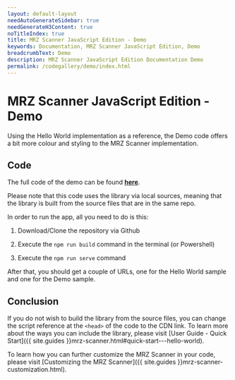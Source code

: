 ```yaml
---
layout: default-layout
needAutoGenerateSidebar: true
needGenerateH3Content: true
noTitleIndex: true
title: MRZ Scanner JavaScript Edition - Demo
keywords: Documentation, MRZ Scanner JavaScript Edition, Demo
breadcrumbText: Demo
description: MRZ Scanner JavaScript Edition Documentation Demo
permalink: /codegallery/demo/index.html
---
```


# MRZ Scanner JavaScript Edition - Demo

Using the Hello World implementation as a reference, the Demo code offers a bit more colour and styling to the MRZ Scanner implementation.

## Code

The full code of the demo can be found [**here**](https://github.com/Dynamsoft/mrz-scanner-javascript/blob/main/samples/demo/index.html).

Please note that this code uses the library via local sources, meaning that the library is built from the source files that are in the same repo.

In order to run the app, all you need to do is this:

1. Download/Clone the repository via Github

2. Execute the `npm run build` command in the terminal (or Powershell)

3. Execute the `npm run serve` command

After that, you should get a couple of URLs, one for the Hello World sample and one for the Demo sample.

## Conclusion

If you do not wish to build the library from the source files, you can change the script reference at the `<head>` of the code to the CDN link. To learn more about the ways you can include the library, please visit [User Guide - Quick Start]({{ site.guides }}mrz-scanner.html#quick-start---hello-world).

To learn how you can further customize the MRZ Scanner in your code, please visit [Customizing the MRZ Scanner]({{ site.guides }}mrz-scanner-customization.html).